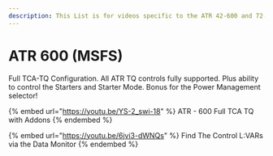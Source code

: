 ```yaml
---
description: This List is for videos specific to the ATR 42-600 and 72-600 in MSFS
---
```


# ATR 600 (MSFS)

Full TCA-TQ Configuration.  All ATR TQ controls fully supported.  Plus ability to control the Starters and Starter Mode.  Bonus for the Power Management selector!

{% embed url="https://youtu.be/YS-2_swi-18" %}
ATR - 600 Full TCA TQ with Addons
{% endembed %}

{% embed url="https://youtu.be/6jvi3-dWNQs" %}
Find The Control L:VARs via the Data Monitor
{% endembed %}

